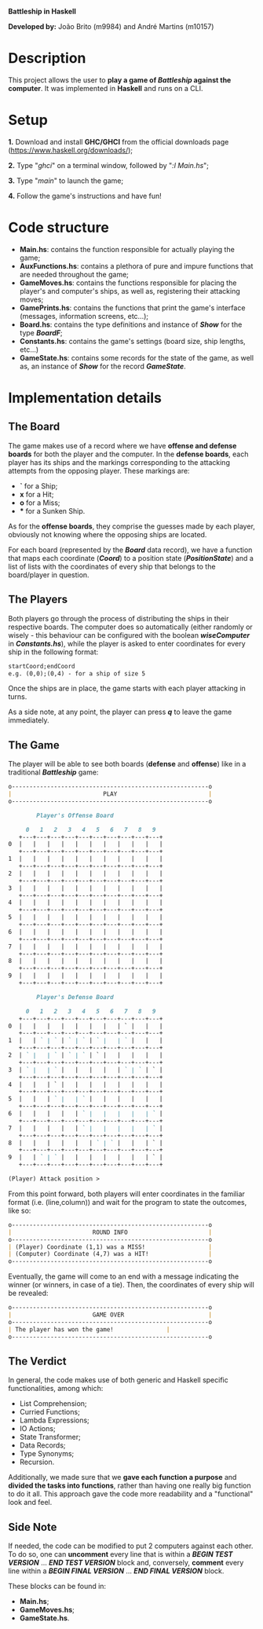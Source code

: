 **Battleship in Haskell**

**Developed by:** João Brito (m9984) and André Martins (m10157)

# Description
This project allows the user to **play a game of *Battleship* against the computer**. It was implemented in **Haskell** and runs on a CLI.

# Setup
**1.** Download and install **GHC/GHCI** from the official downloads page (https://www.haskell.org/downloads/);

**2.** Type "*ghci*" on a terminal window, followed by "*:l Main.hs*";

**3.** Type "*main*" to launch the game;

**4.** Follow the game's instructions and have fun!

# Code structure
* **Main.hs**: contains the function responsible for actually playing the game;
* **AuxFunctions.hs**: contains a plethora of pure and impure functions that are needed throughout the game;
* **GameMoves.hs**: contains the functions responsible for placing the player's and computer's ships, as well as, registering their attacking moves;
* **GamePrints.hs**: contains the functions that print the game's interface (messages, information screens, etc...);
* **Board.hs**: contains the type definitions and instance of ***Show*** for the type ***BoardF***;
* **Constants.hs**: contains the game's settings (board size, ship lengths, etc...)
* **GameState.hs**: contains some records for the state of the game, as well as, an instance of ***Show*** for the record ***GameState***.

# Implementation details
## The Board
The game makes use of a record where we have **offense and defense boards** for both the player and the computer. In the **defense boards**, each player has its ships and the markings corresponding to the attacking attempts from the opposing player. These markings are:

* **`** for a Ship;
* **x** for a Hit;
* **o** for a Miss; 
* **\*** for a Sunken Ship.

As for the **offense boards**, they comprise the guesses made by each player, obviously not knowing where the opposing ships are located.

For each board (represented by the ***Board*** data record), we have a function that maps each coordinate (***Coord***) to a position state (***PositionState***) and a list of lists with the coordinates of every ship that belongs to the board/player in question.

## The Players
Both players go through the process of distributing the ships in their respective boards. The computer does so automatically (either randomly or wisely - this behaviour can be configured with the boolean ***wiseComputer*** in ***Constants.hs***), while the player is asked to enter coordinates for every ship in the following format:

```md
startCoord;endCoord
e.g. (0,0);(0,4) - for a ship of size 5
```

Once the ships are in place, the game starts with each player attacking in turns.

As a side note, at any point, the player can press ***q*** to leave the game immediately.

## The Game
The player will be able to see both boards (**defense** and **offense**) like in a traditional ***Battleship*** game:
```md
o--------------------------------------------------------o
|                          PLAY                          |
o--------------------------------------------------------o

	    Player's Offense Board

     0   1   2   3   4   5   6   7   8   9
   +---+---+---+---+---+---+---+---+---+---+
0  |   |   |   |   |   |   |   |   |   |   |
   +---+---+---+---+---+---+---+---+---+---+
1  |   |   |   |   |   |   |   |   |   |   |
   +---+---+---+---+---+---+---+---+---+---+
2  |   |   |   |   |   |   |   |   |   |   |
   +---+---+---+---+---+---+---+---+---+---+
3  |   |   |   |   |   |   |   |   |   |   |
   +---+---+---+---+---+---+---+---+---+---+
4  |   |   |   |   |   |   |   |   |   |   |
   +---+---+---+---+---+---+---+---+---+---+
5  |   |   |   |   |   |   |   |   |   |   |
   +---+---+---+---+---+---+---+---+---+---+
6  |   |   |   |   |   |   |   |   |   |   |
   +---+---+---+---+---+---+---+---+---+---+
7  |   |   |   |   |   |   |   |   |   |   |
   +---+---+---+---+---+---+---+---+---+---+
8  |   |   |   |   |   |   |   |   |   |   |
   +---+---+---+---+---+---+---+---+---+---+
9  |   |   |   |   |   |   |   |   |   |   |
   +---+---+---+---+---+---+---+---+---+---+

	    Player's Defense Board

     0   1   2   3   4   5   6   7   8   9
   +---+---+---+---+---+---+---+---+---+---+
0  |   |   |   |   |   |   |   | ` |   |   |
   +---+---+---+---+---+---+---+---+---+---+
1  |   | ` | ` | ` | ` | ` |   | ` |   |   |
   +---+---+---+---+---+---+---+---+---+---+
2  | ` |   | ` | ` | ` | ` |   |   |   |   |
   +---+---+---+---+---+---+---+---+---+---+
3  | ` |   | ` |   |   |   |   | ` | ` | ` |
   +---+---+---+---+---+---+---+---+---+---+
4  |   |   | ` |   |   |   |   |   |   |   |
   +---+---+---+---+---+---+---+---+---+---+
5  |   |   | ` |   | ` |   |   |   |   |   |
   +---+---+---+---+---+---+---+---+---+---+
6  |   |   |   |   | ` |   |   |   |   | ` |
   +---+---+---+---+---+---+---+---+---+---+
7  |   |   |   |   | ` |   |   |   |   | ` |
   +---+---+---+---+---+---+---+---+---+---+
8  |   |   |   |   |   | ` | ` |   |   | ` |
   +---+---+---+---+---+---+---+---+---+---+
9  |   | ` | ` |   |   |   |   |   |   | ` |
   +---+---+---+---+---+---+---+---+---+---+

(Player) Attack position >
```

From this point forward, both players will enter coordinates in the familiar format (i.e. (line,column)) and wait for the program to state the outcomes, like so:

```md
o--------------------------------------------------------o
|                       ROUND INFO                       |
o--------------------------------------------------------o
| (Player) Coordinate (1,1) was a MISS!                  |
| (Computer) Coordinate (4,7) was a HIT!                 |
o--------------------------------------------------------o
```

Eventually, the game will come to an end with a message indicating the winner (or winners, in case of a tie). Then, the coordinates of every ship will be revealed:

```md
o--------------------------------------------------------o
|                       GAME OVER                        |
o--------------------------------------------------------o
| The player has won the game!				 |
o--------------------------------------------------------o
```

## The Verdict
In general, the code makes use of both generic and Haskell specific functionalities, among which:

* List Comprehension;
* Curried Functions;
* Lambda Expressions;
* IO Actions;
* State Transformer;
* Data Records;
* Type Synonyms;
* Recursion.

Additionally, we made sure that we **gave each function a purpose** and **divided the tasks into functions**, rather than having one really big function to do it all. This approach gave the code more readability and a "functional" look and feel.

## Side Note
If needed, the code can be modified to put 2 computers against each other. To do so, one can **uncomment** every line that is within a ***BEGIN TEST VERSION*** ... ***END TEST VERSION*** block and, conversely, **comment** every line within a ***BEGIN FINAL VERSION*** ... ***END FINAL VERSION*** block.

These blocks can be found in:

* **Main.hs**;
* **GameMoves.hs**;
* **GameState.hs**.